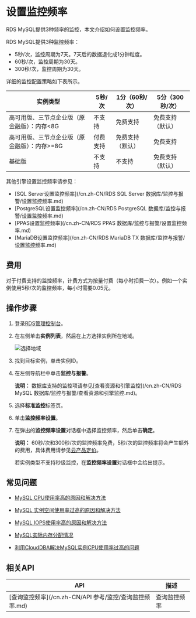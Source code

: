 # 设置监控频率

RDS MySQL提供3种频率的监控，本文介绍如何设置监控频率。

RDS MySQL提供3种监控频率：

-   5秒/次，监控周期为7天。7天后的数据退化成1分钟粒度。
-   60秒/次，监控周期为30天。
-   300秒/次，监控周期为30天。

详细的监控配置策略如下表所示。

|实例类型|5秒/次|1分（60秒/次）|5分（300秒/次）|
|----|----|---------|----------|
|高可用版、三节点企业版（原金融版）：内存<8G|不支持|免费支持|免费支持（默认）|
|高可用版、三节点企业版（原金融版）：内存\>=8G|付费支持|免费支持（默认）|免费支持|
|基础版|不支持|不支持|免费支持（默认）|

其他引擎设置监控频率请参见：

-   [SQL Server设置监控频率](/cn.zh-CN/RDS SQL Server 数据库/监控与报警/设置监控频率.md)
-   [PostgreSQL设置监控频率](/cn.zh-CN/RDS PostgreSQL 数据库/监控与报警/设置监控频率.md)
-   [PPAS设置监控频率](/cn.zh-CN/RDS PPAS 数据库/监控与报警/设置监控频率.md)
-   [MariaDB设置监控频率](/cn.zh-CN/RDS MariaDB TX 数据库/监控与报警/设置监控频率.md)

## 费用

对于付费支持的监控频率，计费方式为按量付费（每小时扣费一次）。例如一个实例使用5秒/次的监控频率，每小时需要0.05元。

## 操作步骤

1.  登录[RDS管理控制台](https://rds.console.aliyun.com/)。

2.  在左侧单击**实例列表**，然后在上方选择实例所在地域。

    ![选择地域](https://static-aliyun-doc.oss-accelerate.aliyuncs.com/assets/img/zh-CN/3074469951/p36543.png)

3.  找到目标实例，单击实例ID。

4.  在左侧导航栏中单击**监控与报警**。

    **说明：** 数据库支持的监控项请参见[查看资源和引擎监控](/cn.zh-CN/RDS MySQL 数据库/监控与报警/查看资源和引擎监控.md)。

5.  选择**标准监控**标签页。

6.  单击**监控频率设置**。

7.  在弹出的**监控频率设置**对话框中选择监控频率，然后单击**确定**。

    **说明：** 60秒/次和300秒/次的监控频率免费，5秒/次的监控频率将会产生额外的费用，具体费用请参见[云产品定价](https://www.aliyun.com/price/product?#/rds/detail)。

    若实例类型不支持秒级监控，在**监控频率设置**对话框中会给出提示。


## 常见问题

-   [MySQL CPU使用率高的原因和解决方法](https://help.aliyun.com/document_detail/51587.html)

-   [MySQL 实例空间使用率过高的原因和解决方法](https://help.aliyun.com/document_detail/51682.html)

-   [MySQL IOPS使用率高的原因和解决方法](https://help.aliyun.com/document_detail/51807.html)

-   [MySQL实际内存分配情况](https://help.aliyun.com/document_detail/51799.html)

-   [利用CloudDBA解决MySQL实例CPU使用率过高的问题]()

## 相关API

|API|描述|
|---|--|
|[查询监控频率](/cn.zh-CN/API 参考/监控/查询监控频率.md)|查询监控频率|

